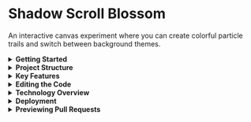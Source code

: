 # Shadow Scroll Blossom

An interactive canvas experiment where you can create colorful particle trails and switch between background themes.

<details>
<summary><strong>Getting Started</strong></summary>

1. Clone the repository.
2. Run `npm install`.
3. Launch the dev server with `npm run dev` and open `http://localhost:8080`.

</details>

<details>
<summary><strong>Project Structure</strong></summary>

  ```
src/
  components/        React components for the canvas and UI
  contexts/          global settings state
  data/              static options for menus
  hooks/             reusable hooks
  pages/             route components
  utils/             canvas and particle helpers
  types/             TypeScript interfaces
```

</details>

<details>
<summary><strong>Key Features</strong></summary>

- Mouse and touch tracking on the canvas
- Multiple particle styles and background themes
- Dark mode toggle with persistence
- Settings stored in localStorage

</details>

<details>
<summary><strong>Editing the Code</strong></summary>

Edit directly on [Lovable](https://lovable.dev/projects/37feecad-ffa4-4ddb-a957-b38a5b8fc776) or work locally using your favorite editor. Make sure Node.js is installed via [nvm](https://github.com/nvm-sh/nvm#installing-and-updating).

</details>

<details>
<summary><strong>Technology Overview</strong></summary>

This project uses Vite, React, TypeScript, Tailwind CSS, and shadcn-ui.

</details>

<details>
<summary><strong>Deployment</strong></summary>

Use the Share → Publish option on Lovable to deploy your site. Custom domains can be configured in Project → Settings → Domains.

</details>


<details>
<summary><strong>Previewing Pull Requests</strong></summary>

Every pull request triggers a workflow that builds the site and publishes a free GitHub Pages preview. A link to the preview is posted as a comment on the PR so you can test changes before merging.

</details>

